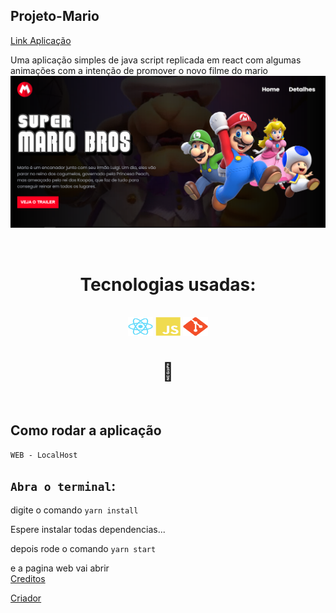 ## Projeto-Mario

[Link Aplicação](https://projeto-mario-omega.vercel.app/)

Uma aplicação simples de java script replicada em react com algumas animações com a intenção de promover o novo filme do mario
<br>
![PREVIEW](https://github.com/Leeo-Henrique/projeto-mario/blob/main/src/assets/ExampleProject.png?raw=true)
<br>

<div align="center" valign="top"><br>

  <h1 align="center" font-size="13px"> Tecnologias usadas:</h1><br>
  <img align="center" alt="React" height="30" width="40" src="https://raw.githubusercontent.com/devicons/devicon/master/icons/react/react-original.svg">
  <img align="center" alt="Js" height="30" width="40" src="https://raw.githubusercontent.com/devicons/devicon/master/icons/javascript/javascript-plain.svg">
  <img align="center" alt="Git" height="30" width="40" src="https://raw.githubusercontent.com/devicons/devicon/master/icons/git/git-original.svg">
  <h1 align="center">💅</h1>
  
  
</div><br>


## Como rodar a aplicação

`WEB - LocalHost`

## `Abra o terminal`:

digite o comando `yarn install`

Espere instalar todas dependencias...

depois rode o comando `yarn start`

e a pagina web vai abrir <br>
[Creditos](https://www.youtube.com/@DevemDobro)

[Criador](https://github.com/Leeo-Henrique)
